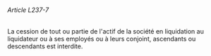 ###### Article L237-7

La cession de tout ou partie de l'actif de la société en liquidation au liquidateur ou à ses employés ou à leurs conjoint, ascendants ou descendants est interdite.

